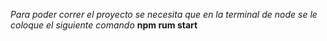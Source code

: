 *Para poder correr el proyecto se necesita que en la terminal de node se le coloque el siguiente comando* **npm rum start**
